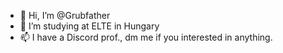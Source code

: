 - 👋 Hi, I’m @Grubfather
- 👀 I’m studying at ELTE in Hungary
- 📫 I have a Discord prof., dm me if you interested in anything.
